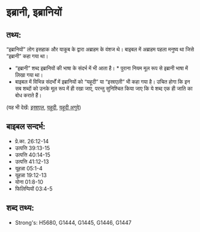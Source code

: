 # इब्रानी, इब्रानियों #

## तथ्य: ##

“इब्रानियों” लोग इसहाक और याकूब के द्वारा अब्राहम के वंशज थे। बाइबल में अब्राहम पहला मनुष्य था जिसे “इब्रानी” कहा गया था।

* “इब्रानी” शब्द इब्रानियों की भाषा के संदर्भ में भी आता है। * पुराना नियम मूल रूप से इब्रानी भाषा में लिखा गया था।
* बाइबल में विभिन्न संदर्भों में इब्रानियों को “यहूदी” या “इस्राएली” भी कहा गया है। उचित होगा कि इन सब शब्दों को उनके मूल रूप में ही रखा जाए, परन्तु सुनिश्चित किया जाए कि ये शब्द एक ही जाति का बोध कराते हैं।

(यह भी देखें: [इस्राएल](../israel.md), [यहूदी](../jew.md), [यहूदी अगुवे](../jewishleaders.md))

## बाइबल सन्दर्भ: ##

* प्रे.का. 26:12-14
* उत्पत्ति 39:13-15
* उत्पत्ति 40:14-15
* उत्पत्ति 41:12-13
* यूहन्ना 05:1-4
* यूहन्ना 19:12-13
* योना 01:8-10
* फिलिप्पियों 03:4-5

## शब्द तथ्य: ##

* Strong's: H5680, G1444, G1445, G1446, G1447
